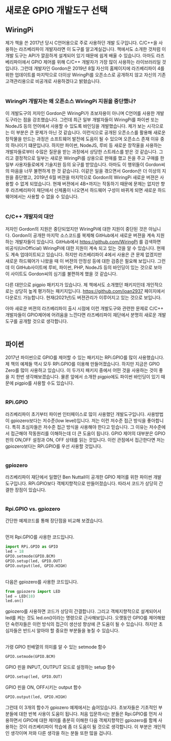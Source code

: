 # 새로운 GPIO 개발도구 선택

## WiringPi
제가 책을 쓴 2017년 당시 C언어용으로 주로 사용하던 개발 도구입니다. C/C++을 사용하는 라즈베리파이 개발자라면 이 도구를 알고계실겁니다. 책에서도 소개한 것처럼 이 개발 도구는 API가 깔끔하게 설계되어 있기 때문에 쉽게 배울 수 있습니다. 아마도 라즈베리파이에서 GPIO 제어를 위해 C/C++ 개발자가 가장 많이 사용하는 라이브러리일 것입니다. 그런데 개발자인 Gordon은 2019년 8월 자신의 홈페이지에 라즈베리파이 4를 위한 업데이트를 마지막으로 더이상 WiringPi를 오픈소스로 공개하지 않고 자신의 기존 고객관리용으로 비공개로 사용하겠다고 밝혔습니다.<br/><br/>

### WiringPi 개발자는 왜 오픈소스 WiringPi 지원을 중단했나?
이 개발도구의 저자인 Gordon은 WiringPi가 초보자용이 아니며 C언어를 사용한 개발 도구라는 점을 강조했습니다. 그런데 최근 일부 개발자들이 WiringPi를 파이썬 또는 NodeJS 등의 언어에서 사용할 수 있도록 바인딩을 개발했습니다. 제가 보는 시각으로는 이 부분은 큰 문제가 아닌 것 같습니다. 이런식으로 공개된 오픈소스를 활용해 새로운 창작물을 만드는 과정은 소프트웨어 발전에 도음이 될 수 있으며 오픈소스 존재 이유 중의 하나이기 떄문입니다. 하지만 파이썬, NodeJS, 루비 등 새로운 창작울을 사용하는 개발자들로부터 수많은 질문을 받는 과정에서 상당한 스트레스를 받은 것 같습니다. 그리고 결정적으로 일부는 새로운 WiringPi를 상용으로 판매를 했고 돈을 주고 구매를 한 일부 사용자들로에게 기술지원 등의 요구를 받았습니다. 아마도 이 행위들이 Gordon씨의 마음을 너무 불편하게 한 것 같습니다. 이같은 일을 겪으면서 Gordon은 더 이상의 지원을 중단했고, 2019년 6월 버젼을 마지막으로 Gordon의 WiringPi 새로운 버젼은 사용할 수 없게 되었습니다. 현재 버젼에서 4B+까지는 작동하기 때문에 문제는 없지만 향후 라즈베리파이 재단에서 신제품이 나오면서 하드웨어 구성이 바뀌게 되면 새로운 하드웨어에서는 사용할 수 없을 수 있습니다.<br/><br/>

### C/C++ 개발자의 대안
저자인 Gordon의 지원은 중단되었지만 WiringPi에 대한 지원이 중단된 것은 아닙니다. Gordon이 공개한 마지막 소스코드를 복제해 GitHub에서 새로운 버젼을 계속 지원하는 개발자들이 있습니다.
GitHub에서 https://github.com/WiringPi 를 검색하면 비공식(UnOfficial) WiringPi에 대한 지원이 계속 되고 있는 것을 알 수 있습니다. 현재도 계속 업데이트되고 있습니다. 하지만 라즈베리파이 4에서 사용은 큰 문제 없겠지만 새로운 하드웨어가 나왔을 때 이 버젼의 안정성 등에 대한 검증은 필요해 보입니다. 그런데 이 GitHub사이트에 루비, 파이썬, PHP, NodeJS 등의 바인딩이 있는 것으로 보아 이 사이트도 Gordon씨의 심기를 불편하게 했을 것 같습니다. <br/>


다른 대안으로 pigpio 패키지가 있습니다. 제 책에서도 소개했던 패키지인데 개인적으로는 상당히 높게 평가하는 패키지입니다. https://github.com/joan2937 페이지에서 다운로드 가능합니다. 현재(2021년)도 버젼관리가 이루어지고 있는 것으로 보입니다. 

아마 새로운 버젼의 라즈베리파이 출시 시점에 이런 개발도구와 관련한 문제로 C/C++ 개발자들이 GPIO제어에 어려움을 느낀다면 라즈베리파이 재단에서 분명히 새로운 개발 도구를 공개할 것으로 생각합니다.
<br/><br/>

## 파이썬
2017년 파이썬으로 GPIO를 제어할 수 있는 패키지는 RPi.GPIO를 많이 사용했습니다. 제 책의 예제들 역시 모두 RPi.GPIO를 이용해 만들어졌습니다. 하지만 지금은 GPIO Zero를 많이 사용하고 있습니다.
이 두가지 패키지 중에서 어떤 것을 사용하는 것이 좋을 지 한번 생각해보겠습니다. 물론 앞에서 소개한 pigpio에도 파이썬 바인딩이 있기 때문에 pigpio를 사용할 수도 있습니다.<br/><br/>

### RPi.GPIO
라즈베리파이 초기부터 파이썬 인터페이스로 많이 사용했던 개발도구입니다. 사용방법이 gpiozero보다는 저수준(low level)입니다. 저는 이런 저수준 접근 방식을 좋아합니다. 특히 초심자들은 저수준 접근 방식을 사용해야 한다고 믿습니다. 그 이유는 저수준에서 접근해야 작동원리를 이해하는데 더 큰 도움이 됩니다. GPIO 제어의 대부분은 GPIO핀의 ON,OFF 설정과 ON, OFF 상태를 읽는 것입니다. 이런 관점에서 접근한다면 저는 gpiozero보다는 RPi.GPIO를 우선 사용할 것입니다. <br/><br/>

### gpiozero
라즈베리파이 재단에서 일했던 Ben Nuttall이 공개한 GPIO 제어를 위한 파이썬 개발 도구입니다. RPi.GPIO보다 객체지향적으로 만들어졌습니다. 따라서 코드가 상당히 간결한 장점이 있습니다. <br/><br/>

### Rpi.GPIO vs. gpiozero
간단한 예제코드를 통해 장단점을 비교해 보겠습니다. <br/><br/>

먼저 Rpi.GPIO를 사용한 코드입니다.

```python
import RPi.GPIO as GPIO
led = 18
GPIO.setmode(GPIO.BCM)
GPIO.setup(led, GPIO.OUT)
GPIO.output(led, GPIO.HIGH)
```

<br/>다음은 gpiozero를 사용한 코드입니다.
```python
from gpiozero import LED
led = LED(18)
led.on()
```

gpiozero를 사용하면 코드가 상당히 간결합니다. 그리고 객체지향적으로 설계되어서 led를 켜는 것도 led.on()이라는 명령으로 근사해보입니다. 오랫동안 GPIO를 제어해왔던 숙련자들은 이런 방식의 접근이 생산성 향상에 큰 도움이 될 수 있습니다. 하지만 초심자들은 반드시 알아야 할 중요한 부분들을 놓칠 수 있습니다. <br/><br/>

가령 GPIO 핀배열의 의미를 알 수 있는  setmode 함수
```python
GPIO.setmode(GPIO.BCM)
```
GPIO 핀을 INPUT, OUTPUT 모드로 설정하는 setup 함수
```python
GPIO.setup(led, GPIO.OUT)
```
GPIO 핀을 ON, OFF시키는 output 함수
```python
GPIO.output(led, GPIO.HIGH)
```

그런데 이 3개의 함수가 gpiozero 예제에서는 숨어있습니다. 초보자들은 기초적인 부분들에 대한 반복 사용이 도움이 됩니다.
처음 입문하시는 분들은 Rpi.GPIO를 먼저 사용하면서 GPIO에 대한 제어를 충분히 이해한 다음 객체지향적인 gpiozero를 함께 사용하는 것이 라즈베리파이 학습에 좀 더 도움이 될 것으로 생각합니다. 이 부분은 개인적인 생각이며 저와 다른 생각을 하는 분들 또한 많을 겁니다. 
